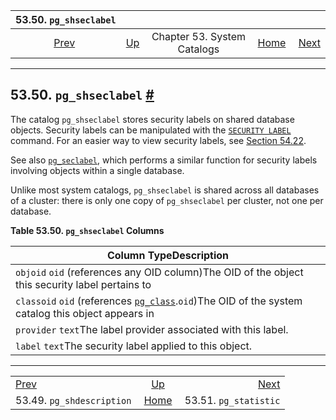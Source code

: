 <!--?xml version="1.0" encoding="UTF-8" standalone="no"?-->

|                      53.50. `pg_shseclabel`                      |                                                   |                             |                                                       |                                                          |
| :--------------------------------------------------------------: | :------------------------------------------------ | :-------------------------: | ----------------------------------------------------: | -------------------------------------------------------: |
| [Prev](catalog-pg-shdescription.html "53.49. pg_shdescription")  | [Up](catalogs.html "Chapter 53. System Catalogs") | Chapter 53. System Catalogs | [Home](index.html "PostgreSQL 17devel Documentation") |  [Next](catalog-pg-statistic.html "53.51. pg_statistic") |

***

## 53.50. `pg_shseclabel` [#](#CATALOG-PG-SHSECLABEL)

The catalog `pg_shseclabel` stores security labels on shared database objects. Security labels can be manipulated with the [`SECURITY LABEL`](sql-security-label.html "SECURITY LABEL") command. For an easier way to view security labels, see [Section 54.22](view-pg-seclabels.html "54.22. pg_seclabels").

See also [`pg_seclabel`](catalog-pg-seclabel.html "53.46. pg_seclabel"), which performs a similar function for security labels involving objects within a single database.

Unlike most system catalogs, `pg_shseclabel` is shared across all databases of a cluster: there is only one copy of `pg_shseclabel` per cluster, not one per database.

**Table 53.50. `pg_shseclabel` Columns**

| Column TypeDescription                                                                                                                        |
| --------------------------------------------------------------------------------------------------------------------------------------------- |
| `objoid` `oid` (references any OID column)The OID of the object this security label pertains to                                               |
| `classoid` `oid` (references [`pg_class`](catalog-pg-class.html "53.11. pg_class").`oid`)The OID of the system catalog this object appears in |
| `provider` `text`The label provider associated with this label.                                                                               |
| `label` `text`The security label applied to this object.                                                                                      |

***

|                                                                  |                                                       |                                                          |
| :--------------------------------------------------------------- | :---------------------------------------------------: | -------------------------------------------------------: |
| [Prev](catalog-pg-shdescription.html "53.49. pg_shdescription")  |   [Up](catalogs.html "Chapter 53. System Catalogs")   |  [Next](catalog-pg-statistic.html "53.51. pg_statistic") |
| 53.49. `pg_shdescription`                                        | [Home](index.html "PostgreSQL 17devel Documentation") |                                    53.51. `pg_statistic` |
